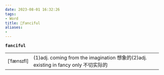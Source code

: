 ```yaml
---
date: 2023-08-01 16:32:26
tags: 
- Word
title: 📖fanciful
aliases: 
- 
---
```


<pre><strong>fanciful</strong></pre>
|   |   |
|---|---|
|[ˈfænsɪfl]|(1)adj. coming from the imagination 想象的(2)adj. existing in fancy only 不切实际的|